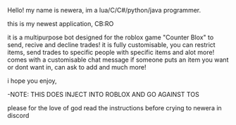 Hello! my name is newera, im a lua/C/C#/python/java programmer.

this is my newest application, CB:RO

it is a multipurpose bot designed for the roblox game "Counter Blox" to send, recive and decline trades!
it is fully customisable, you can restrict items, send trades to specific people with specific items and alot more!
comes with a customisable chat message if someone puts an item you want or dont want in, can ask to add and much more!

i hope you enjoy,

-NOTE: THIS DOES INJECT INTO ROBLOX AND GO AGAINST TOS

please for the love of god read the instructions before crying to newera in discord
